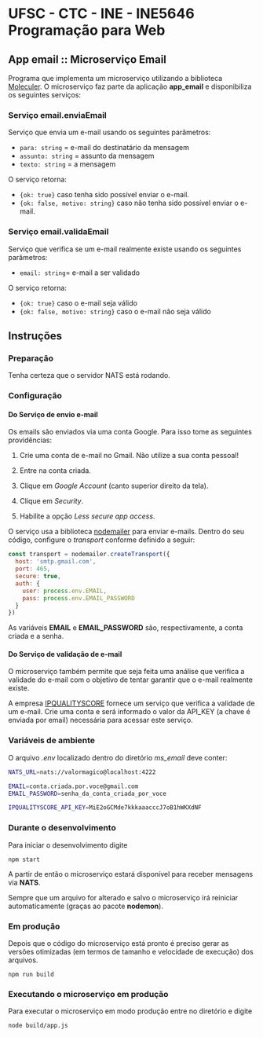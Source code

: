 # UFSC - CTC - INE - INE5646 Programação para Web

## App email :: Microserviço Email

Programa que implementa um microserviço utilizando a biblioteca [Moleculer](https://moleculer.services/). O microserviço faz parte da aplicação **app_email** e disponibiliza
os seguintes serviços:

### Serviço email.enviaEmail

Serviço que envia um e-mail usando os seguintes parâmetros:

* `para: string` = e-mail do destinatário da mensagem
* `assunto: string` = assunto da mensagem
* `texto: string` = a mensagem

O serviço retorna:

* `{ok: true}` caso tenha sido possível enviar o e-mail.
* `{ok: false, motivo: string}` caso não tenha sido possível enviar o e-mail.

### Serviço email.validaEmail

Serviço que verifica se um e-mail realmente existe usando os seguintes parâmetros:

* `email: string`= e-mail a ser validado

O serviço retorna:

* `{ok: true}` caso o e-mail seja válido
* `{ok: false, motivo: string}` caso o e-mail não seja válido

## Instruções

### Preparação

Tenha certeza que o servidor NATS está rodando.

### Configuração

#### Do Serviço de envio e-mail

Os emails são enviados via uma conta Google. Para isso tome as seguintes providências:

1. Crie uma conta de e-mail no Gmail. Não utilize a sua conta pessoal!

1. Entre na conta criada.

1. Clique em *Google Account* (canto superior direito da tela).

1. Clique em *Security*.

1. Habilite a opção *Less secure app access*.

O serviço usa a biblioteca [nodemailer](https://nodemailer.com/about/) para enviar e-mails.
Dentro do seu código, configure o *transport* conforme definido a seguir:

```javascript
const transport = nodemailer.createTransport({
  host: 'smtp.gmail.com',
  port: 465,
  secure: true,
  auth: {
    user: process.env.EMAIL,
    pass: process.env.EMAIL_PASSWORD
  }
})
```

As variáveis **EMAIL** e **EMAIL_PASSWORD** são, respectivamente, a conta criada e a senha.

#### Do Serviço de validação de e-mail

O microserviço também permite que seja feita uma análise que verifica a validade do e-mail com o objetivo
de tentar garantir que o e-mail realmente existe.

A empresa [IPQUALITYSCORE](https://www.ipqualityscore.com/documentation/email-validation/overview)
fornece um serviço que verifica a validade de um e-mail. Crie uma conta e será informado o valor da API_KEY (a chave é enviada por email) necessária para acessar este serviço.

### Variáveis de ambiente

O arquivo *.env* localizado dentro do diretório *ms_email* deve conter:

```bash
NATS_URL=nats://valormagico@localhost:4222

EMAIL=conta.criada.por.voce@gmail.com
EMAIL_PASSWORD=senha_da_conta_criada_por_voce

IPQUALITYSCORE_API_KEY=MiE2oGCMde7kkkaaacccJ7oB1hWKXdNF
```

### Durante o desenvolvimento

Para iniciar o desenvolvimento digite

`npm start`

A partir de então o microserviço estará disponível para receber mensagens via **NATS**.

Sempre que um arquivo for alterado e salvo o microserviço irá reiniciar automaticamente (graças ao pacote **nodemon**).

### Em produção

Depois que o código do microserviço está pronto é preciso gerar as versões otimizadas (em termos de tamanho e velocidade de execução) dos arquivos.

`npm run build`

### Executando o microserviço em produção

Para executar o microserviço em modo produção entre no diretório e digite

`node build/app.js`
